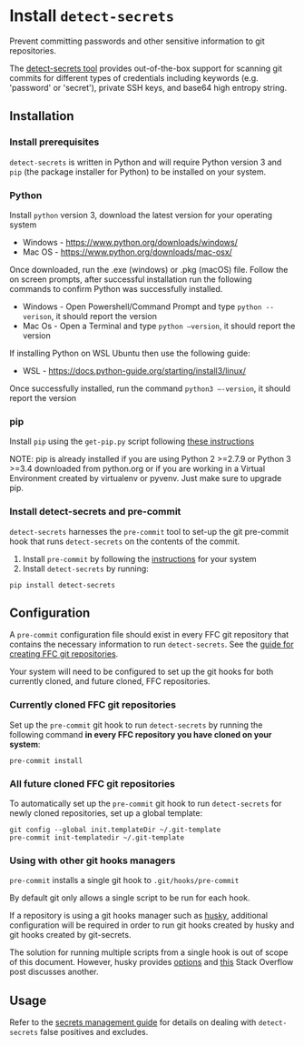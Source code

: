 # Install `detect-secrets`
Prevent committing passwords and other sensitive information to git repositories.

The [detect-secrets tool](https://github.com/Yelp/detect-secrets) provides out-of-the-box
support for scanning git commits for different types of credentials including keywords
(e.g. 'password' or 'secret'), private SSH keys, and base64 high entropy string.

## Installation
### Install prerequisites
`detect-secrets` is written in Python and will require Python version 3 and
`pip` (the package installer for Python) to be installed on your system.

### Python
Install `python` version 3, download the latest version for your operating system
- Windows - https://www.python.org/downloads/windows/
- Mac OS - https://www.python.org/downloads/mac-osx/

 Once downloaded, run the .exe (windows) or .pkg (macOS) file. Follow the on screen prompts, after successful installation run the following commands to confirm Python was successfully installed.
  - Windows - Open Powershell/Command Prompt and type `python --verison`, it should report the version
  - Mac Os - Open a Terminal and type `python –version`, it should report the version

If installing Python on WSL Ubuntu then use the following guide:
  - WSL - https://docs.python-guide.org/starting/install3/linux/

Once successfully installed, run the command `python3 –-version`, it should report the version

### pip

Install `pip` using the `get-pip.py` script following [these instructions](https://pip.pypa.io/en/stable/installing/)

NOTE: pip is already installed if you are using Python 2 >=2.7.9 or Python 3 >=3.4 downloaded from python.org or if you are working in a Virtual Environment created by virtualenv or pyvenv. Just make sure to upgrade pip.

### Install detect-secrets and pre-commit
`detect-secrets` harnesses the `pre-commit` tool to set-up the git pre-commit hook
that runs `detect-secrets` on the contents of the commit.

1. Install `pre-commit` by following the [instructions](https://pre-commit.com/#install) for your system
2. Install `detect-secrets` by running:

```
pip install detect-secrets
```

## Configuration
A `pre-commit` configuration file should exist in every FFC git repository that contains the necessary information to run `detect-secrets`. See the [guide for creating FFC git repositories](../../standards/source-code.md).

Your system will need to be configured to set up the git hooks for both currently cloned, and future cloned, FFC repositories.

### Currently cloned FFC git repositories
Set up the `pre-commit` git hook to run `detect-secrets` by running the following command **in every FFC repository you have cloned on your system**:

```
pre-commit install
```

### All future cloned FFC git repositories
To automatically set up the `pre-commit` git hook to run `detect-secrets` for newly cloned repositories, set up a global template:

```
git config --global init.templateDir ~/.git-template
pre-commit init-templatedir ~/.git-template
```

### Using with other git hooks managers
`pre-commit` installs a single git hook to `.git/hooks/pre-commit`

By default git only allows a single script to be run for each hook.

If a repository is using a git hooks manager such as
[husky](https://www.npmjs.com/package/husky), additional configuration will be
required in order to run git hooks created by husky and git hooks created by
git-secrets.

The solution for running multiple scripts from a single hook is out of scope of
this document. However, husky provides
[options](https://www.npmjs.com/package/husky#multiple-commands) and
[this](https://stackoverflow.com/a/26624598) Stack Overflow post discusses
another.

## Usage
Refer to the [secrets management guide](../secrets-management.md) for details on dealing
with `detect-secrets` false positives and excludes.
